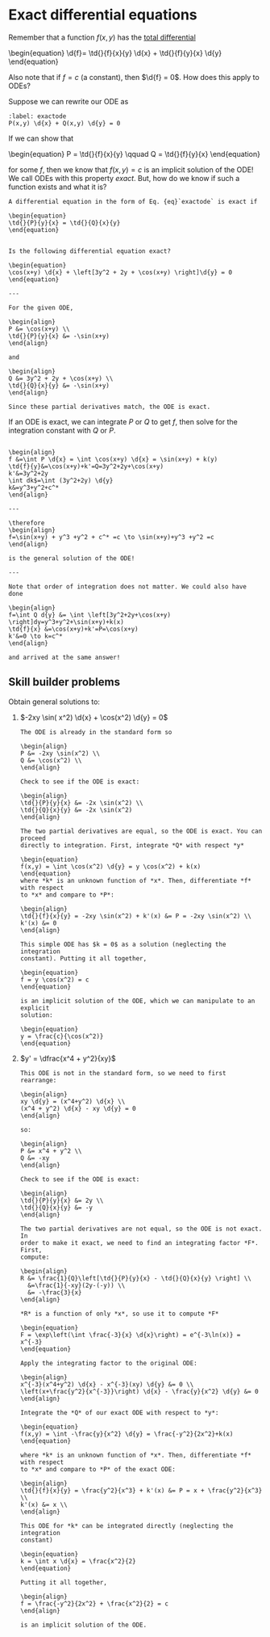 # Exact differential equations

Remember that a function $f(x,y)$ has the
[total differential](../multivariable-calculus/total-differential.md)

\begin{equation}
\d{f}= \td{}{f}{x}{y} \d{x} + \td{}{f}{y}{x} \d{y}
\end{equation}

Also note that if $f = c$ (a constant), then $\d{f} = 0$. How does this apply
to ODEs?

Suppose we can rewrite our ODE as

```{math}
:label: exactode
P(x,y) \d{x} + Q(x,y) \d{y} = 0
```

If we can show that

\begin{equation}
P = \td{}{f}{x}{y} \qquad Q = \td{}{f}{y}{x}
\end{equation}

for some $f$, then we know that $f(x,y) = c$ is an implicit solution of the
ODE! We call ODEs with this property *exact*. But, how do we know if such a
function exists and what it is?

```{topic} Test for exactness
A differential equation in the form of Eq. {eq}`exactode` is exact if

\begin{equation}
\td{}{P}{y}{x} = \td{}{Q}{x}{y}
\end{equation}
```

```{example} Test for exactness

Is the following differential equation exact?

\begin{equation}
\cos(x+y) \d{x} + \left[3y^2 + 2y + \cos(x+y) \right]\d{y} = 0
\end{equation}

---

For the given ODE,

\begin{align}
P &= \cos(x+y) \\
\td{}{P}{y}{x} &= -\sin(x+y)
\end{align}

and

\begin{align}
Q &= 3y^2 + 2y + \cos(x+y) \\
\td{}{Q}{x}{y} &= -\sin(x+y)
\end{align}

Since these partial derivatives match, the ODE is exact.
```

If an ODE is exact, we can integrate $P$ or $Q$ to get $f$, then solve for the
integration constant with $Q$ or $P$.

```{example} Solve for integration constant

\begin{align}
f &=\int P \d{x} = \int \cos(x+y) \d{x} = \sin(x+y) + k(y)
\td{f}{y}&=\cos(x+y)+k'=Q=3y^2+2y+\cos(x+y)
k'&=3y^2+2y
\int dk$=\int (3y^2+2y) \d{y}
k&=y^3+y^2+c^*
\end{align}

---

\therefore 
\begin{align}
f=\sin(x+y) + y^3 +y^2 + c^* =c \to \sin(x+y)+y^3 +y^2 =c 
\end{align}

is the general solution of the ODE!

---

Note that order of integration does not matter. We could also have done 

\begin{align}
f=\int Q d{y} &= \int \left[3y^2+2y+\cos(x+y) \right]dy=y^3+y^2+\sin(x+y)+k(x)
\td{f}{x} &=\cos(x+y)+k'=P=\cos(x+y) 
k'&=0 \to k=c^*
\end{align}

and arrived at the same answer!
```
## Skill builder problems

Obtain general solutions to:

1. $-2xy \sin( x^2) \d{x} + \cos(x^2) \d{y} = 0$

   ```{solution}
   The ODE is already in the standard form so

   \begin{align}
   P &= -2xy \sin(x^2) \\
   Q &= \cos(x^2) \\
   \end{align}

   Check to see if the ODE is exact:

   \begin{align}
   \td{}{P}{y}{x} &= -2x \sin(x^2) \\
   \td{}{Q}{x}{y} &= -2x \sin(x^2)
   \end{align}

   The two partial derivatives are equal, so the ODE is exact. You can proceed
   directly to integration. First, integrate *Q* with respect *y*

   \begin{equation}
   f(x,y) = \int \cos(x^2) \d{y} = y \cos(x^2) + k(x)
   \end{equation}
   where *k* is an unknown function of *x*. Then, differentiate *f* with respect
   to *x* and compare to *P*:

   \begin{align}
   \td{}{f}{x}{y} = -2xy \sin(x^2) + k'(x) &= P = -2xy \sin(x^2) \\
   k'(x) &= 0
   \end{align}

   This simple ODE has $k = 0$ as a solution (neglecting the integration
   constant). Putting it all together,

   \begin{equation}
   f = y \cos(x^2) = c
   \end{equation}

   is an implicit solution of the ODE, which we can manipulate to an explicit
   solution:

   \begin{equation}
   y = \frac{c}{\cos(x^2)}
   \end{equation}
   ```

2. $y' = \dfrac{x^4 + y^2}{xy}$

   ```{solution}
   This ODE is not in the standard form, so we need to first rearrange:

   \begin{align}
   xy \d{y} = (x^4+y^2) \d{x} \\
   (x^4 + y^2) \d{x} - xy \d{y} = 0
   \end{align}

   so:

   \begin{align}
   P &= x^4 + y^2 \\
   Q &= -xy
   \end{align}

   Check to see if the ODE is exact:

   \begin{align}
   \td{}{P}{y}{x} &= 2y \\
   \td{}{Q}{x}{y} &= -y
   \end{align}

   The two partial derivatives are not equal, so the ODE is not exact. In
   order to make it exact, we need to find an integrating factor *F*. First,
   compute:

   \begin{align}
   R &= \frac{1}{Q}\left[\td{}{P}{y}{x} - \td{}{Q}{x}{y} \right] \\
     &=\frac{1}{-xy}(2y-(-y)) \\
     &= -\frac{3}{x}
   \end{align}

   *R* is a function of only *x*, so use it to compute *F*

   \begin{equation}
   F = \exp\left(\int \frac{-3}{x} \d{x}\right) = e^{-3\ln(x)} = x^{-3}
   \end{equation}

   Apply the integrating factor to the original ODE:

   \begin{align}
   x^{-3}(x^4+y^2) \d{x} - x^{-3}(xy) \d{y} &= 0 \\
   \left(x+\frac{y^2}{x^{-3}}\right) \d{x} - \frac{y}{x^2} \d{y} &= 0
   \end{align}

   Integrate the *Q* of our exact ODE with respect to *y*:

   \begin{equation}
   f(x,y) = \int -\frac{y}{x^2} \d{y} = \frac{-y^2}{2x^2}+k(x)
   \end{equation}

   where *k* is an unknown function of *x*. Then, differentiate *f* with respect
   to *x* and compare to *P* of the exact ODE:

   \begin{align}
   \td{}{f}{x}{y} = \frac{y^2}{x^3} + k'(x) &= P = x + \frac{y^2}{x^3} \\
   k'(x) &= x \\
   \end{align}

   This ODE for *k* can be integrated directly (neglecting the integration
   constant)

   \begin{equation}
   k = \int x \d{x} = \frac{x^2}{2}
   \end{equation}

   Putting it all together,

   \begin{align}
   f = \frac{-y^2}{2x^2} + \frac{x^2}{2} = c
   \end{align}

   is an implicit solution of the ODE.
   ```

